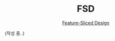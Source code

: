 <div align="center">
  <h1>FSD</h1>
  <p>
      <a href="https://feature-sliced.design/">Feature-Sliced Design</a>
  </p>
</div>

(작성 중..)
